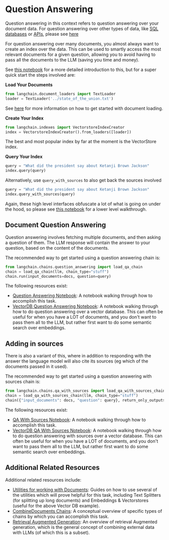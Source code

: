 # Question Answering

Question answering in this context refers to question answering over your document data. 
For question answering over other types of data, like [SQL databases](../modules/chains/examples/sqlite.html) or [APIs](../modules/chains/examples/api.html), please see [here](../modules/chains/utility_how_to.html)

For question answering over many documents, you almost always want to create an index over the data.
This can be used to smartly access the most relevant documents for a given question, allowing you to avoid having to pass all the documents to the LLM (saving you time and money).

See [this notebook](../modules/indexes/getting_started.ipynb) for a more detailed introduction to this, but for a super quick start the steps involved are:

**Load Your Documents**
```python
from langchain.document_loaders import TextLoader
loader = TextLoader('../state_of_the_union.txt')
```
See [here](../modules/document_loaders/how_to_guides.rst) for more information on how to get started with document loading.

**Create Your Index**
```python
from langchain.indexes import VectorstoreIndexCreator
index = VectorstoreIndexCreator().from_loaders([loader])
```
The best and most popular index by far at the moment is the VectorStore index.

**Query Your Index**
```python
query = "What did the president say about Ketanji Brown Jackson"
index.query(query)
```
Alternatively, use `query_with_sources` to also get back the sources involved
```python
query = "What did the president say about Ketanji Brown Jackson"
index.query_with_sources(query)
```
Again, these high level interfaces obfuscate a lot of what is going on under the hood, so please see [this notebook](../modules/indexes/getting_started.ipynb) for a lower level walkthrough.

## Document Question Answering

Question answering involves fetching multiple documents, and then asking a question of them.
The LLM response will contain the answer to your question, based on the content of the documents.

The recommended way to get started using a question answering chain is:

```python
from langchain.chains.question_answering import load_qa_chain
chain = load_qa_chain(llm, chain_type="stuff")
chain.run(input_documents=docs, question=query)
```

The following resources exist:
- [Question Answering Notebook](/modules/indexes/chain_examples/question_answering.ipynb): A notebook walking through how to accomplish this task.
- [VectorDB Question Answering Notebook](/modules/indexes/chain_examples/vector_db_qa.ipynb): A notebook walking through how to do question answering over a vector database. This can often be useful for when you have a LOT of documents, and you don't want to pass them all to the LLM, but rather first want to do some semantic search over embeddings.

## Adding in sources

There is also a variant of this, where in addition to responding with the answer the language model will also cite its sources (eg which of the documents passed in it used).

The recommended way to get started using a question answering with sources chain is:

```python
from langchain.chains.qa_with_sources import load_qa_with_sources_chain
chain = load_qa_with_sources_chain(llm, chain_type="stuff")
chain({"input_documents": docs, "question": query}, return_only_outputs=True)
```

The following resources exist:
- [QA With Sources Notebook](/modules/indexes/chain_examples/qa_with_sources.ipynb): A notebook walking through how to accomplish this task.
- [VectorDB QA With Sources Notebook](/modules/indexes/chain_examples/vector_db_qa_with_sources.ipynb): A notebook walking through how to do question answering with sources over a vector database. This can often be useful for when you have a LOT of documents, and you don't want to pass them all to the LLM, but rather first want to do some semantic search over embeddings.

## Additional Related Resources

Additional related resources include:
- [Utilities for working with Documents](/modules/utils/how_to_guides.rst): Guides on how to use several of the utilities which will prove helpful for this task, including Text Splitters (for splitting up long documents) and Embeddings & Vectorstores (useful for the above Vector DB example).
- [CombineDocuments Chains](/modules/indexes/combine_docs.md): A conceptual overview of specific types of chains by which you can accomplish this task.
- [Retrieval Augmented Generation](combine_docs.md): An overview of retrieval Augmented generation, which is the general concept of combining external data with LLMs (of which this is a subset).
